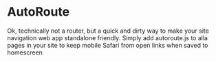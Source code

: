 # AutoRoute
Ok, technically not a router, but a quick and dirty way to make your site navigation web app standalone friendly.
Simply add autoroute.js to alla pages in your site to keep mobile Safari from open links when saved to homescreen
